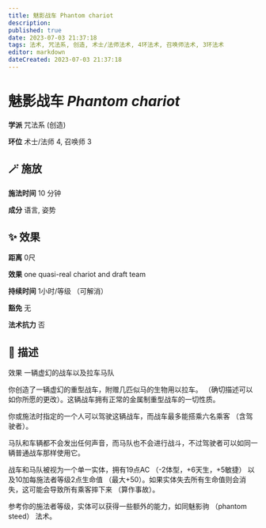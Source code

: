 ```yaml
---
title: 魅影战车 Phantom chariot
description: 
published: true
date: 2023-07-03 21:37:18
tags: 法术, 咒法系, 创造, 术士/法师法术, 4环法术, 召唤师法术, 3环法术
editor: markdown
dateCreated: 2023-07-03 21:37:18
---
```


# **魅影战车** *Phantom chariot*

**学派** 咒法系 (创造) 

**环位** 术士/法师 4, 召唤师 3

## 🪄 施放

**施法时间** 10 分钟

**成分** 语言, 姿势

## ✨ 效果  

**距离** 0尺 

**效果** one quasi-real chariot and draft team 

**持续时间** 1小时/等级 （可解消） 

**豁免** 无

**法术抗力** 否

## 📖 描述

效果          一辆虚幻的战车以及拉车马队

你创造了一辆虚幻的重型战车，附赠几匹似马的生物用以拉车。 （确切描述可以如你所愿的更改）。这辆战车拥有正常的金属制重型战车的一切性质。

你或施法时指定的一个人可以驾驶这辆战车，而战车最多能搭乘六名乘客 （含驾驶者）。

马队和车辆都不会发出任何声音，而马队也不会进行战斗，不过驾驶者可以如同一辆普通战车那样使用它。

战车和马队被视为一个单一实体，拥有19点AC （-2体型，+6天生，+5敏捷） 以及10加每施法者等级2点生命值 （最大+50）。如果实体失去所有生命值则会消失，这可能会导致所有乘客摔下来 （算作事故）。

参考你的施法者等级，实体可以获得一些额外的能力，如同魅影驹 （phantom steed） 法术。
    